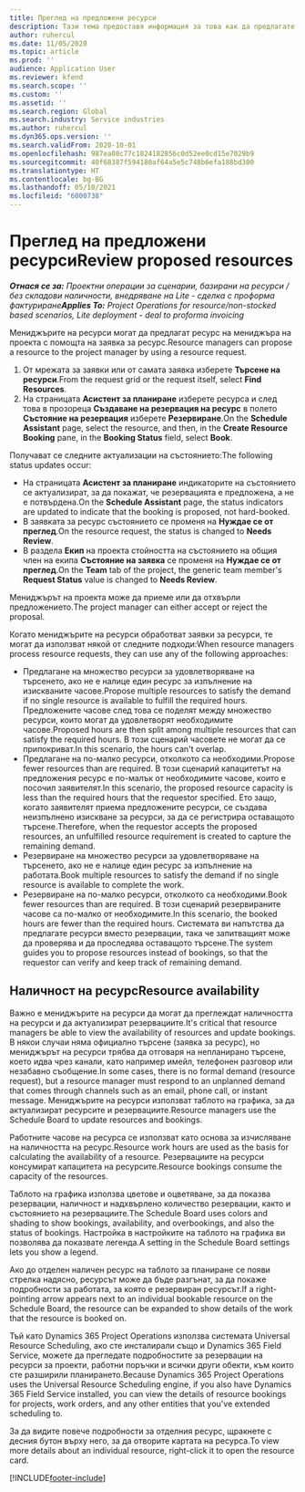 ```yaml
---
title: Преглед на предложени ресурси
description: Тази тема предоставя информация за това как да предлагате ресурси за проекти.
author: ruhercul
ms.date: 11/05/2020
ms.topic: article
ms.prod: ''
audience: Application User
ms.reviewer: kfend
ms.search.scope: ''
ms.custom: ''
ms.assetid: ''
ms.search.region: Global
ms.search.industry: Service industries
ms.author: ruhercul
ms.dyn365.ops.version: ''
ms.search.validFrom: 2020-10-01
ms.openlocfilehash: 987ea08c77c1824182856c0d52ee0cd15e7029b9
ms.sourcegitcommit: 40f68387f594180af64a5e5c748b6efa188bd300
ms.translationtype: HT
ms.contentlocale: bg-BG
ms.lasthandoff: 05/10/2021
ms.locfileid: "6000738"
---
```

# <a name="review-proposed-resources"></a><span data-ttu-id="f1ea6-103">Преглед на предложени ресурси</span><span class="sxs-lookup"><span data-stu-id="f1ea6-103">Review proposed resources</span></span>

<span data-ttu-id="f1ea6-104">_**Отнася се за:** Проектни операции за сценарии, базирани на ресурси / без складови наличности, внедряване на Lite - сделка с проформа фактуриране_</span><span class="sxs-lookup"><span data-stu-id="f1ea6-104">_**Applies To:** Project Operations for resource/non-stocked based scenarios, Lite deployment - deal to proforma invoicing_</span></span>

<span data-ttu-id="f1ea6-105">Мениджърите на ресурси могат да предлагат ресурс на мениджъра на проекта с помощта на заявка за ресурс.</span><span class="sxs-lookup"><span data-stu-id="f1ea6-105">Resource managers can propose a resource to the project manager by using a resource request.</span></span>

1. <span data-ttu-id="f1ea6-106">От мрежата за заявки или от самата заявка изберете **Търсене на ресурси**.</span><span class="sxs-lookup"><span data-stu-id="f1ea6-106">From the request grid or the request itself, select **Find Resources**.</span></span>
2. <span data-ttu-id="f1ea6-107">На страницата **Асистент за планиране** изберете ресурса и след това в прозореца **Създаване на резервация на ресурс** в полето **Състояние на резервация** изберете **Резервиране**.</span><span class="sxs-lookup"><span data-stu-id="f1ea6-107">On the **Schedule Assistant** page, select the resource, and then, in the **Create Resource Booking** pane, in the **Booking Status** field, select **Book**.</span></span>

<span data-ttu-id="f1ea6-108">Получават се следните актуализации на състоянието:</span><span class="sxs-lookup"><span data-stu-id="f1ea6-108">The following status updates occur:</span></span>

- <span data-ttu-id="f1ea6-109">На страницата **Асистент за планиране** индикаторите на състоянието се актуализират, за да покажат, че резервацията е предложена, а не е потвърдена.</span><span class="sxs-lookup"><span data-stu-id="f1ea6-109">On the **Schedule Assistant** page, the status indicators are updated to indicate that the booking is proposed, not hard-booked.</span></span>
- <span data-ttu-id="f1ea6-110">В заявката за ресурс състоянието се променя на **Нуждае се от преглед**.</span><span class="sxs-lookup"><span data-stu-id="f1ea6-110">On the resource request, the status is changed to **Needs Review**.</span></span>
- <span data-ttu-id="f1ea6-111">В раздела **Екип** на проекта стойността на състоянието на общия член на екипа **Състояние на заявка** се променя на **Нуждае се от преглед**.</span><span class="sxs-lookup"><span data-stu-id="f1ea6-111">On the **Team** tab of the project, the generic team member's **Request Status** value is changed to **Needs Review**.</span></span>

<span data-ttu-id="f1ea6-112">Мениджърът на проекта може да приеме или да отхвърли предложението.</span><span class="sxs-lookup"><span data-stu-id="f1ea6-112">The project manager can either accept or reject the proposal.</span></span>

<span data-ttu-id="f1ea6-113">Когато мениджърите на ресурси обработват заявки за ресурси, те могат да използват някой от следните подходи:</span><span class="sxs-lookup"><span data-stu-id="f1ea6-113">When resource managers process resource requests, they can use any of the following approaches:</span></span>

- <span data-ttu-id="f1ea6-114">Предлагане на множество ресурси за удовлетворяване на търсенето, ако не е налице един ресурс за изпълнение на изискваните часове.</span><span class="sxs-lookup"><span data-stu-id="f1ea6-114">Propose multiple resources to satisfy the demand if no single resource is available to fulfill the required hours.</span></span> <span data-ttu-id="f1ea6-115">Предложените часове след това се поделят между множество ресурси, които могат да удовлетворят необходимите часове.</span><span class="sxs-lookup"><span data-stu-id="f1ea6-115">Proposed hours are then split among multiple resources that can satisfy the required hours.</span></span> <span data-ttu-id="f1ea6-116">В този сценарий часовете не могат да се припокриват.</span><span class="sxs-lookup"><span data-stu-id="f1ea6-116">In this scenario, the hours can't overlap.</span></span>
- <span data-ttu-id="f1ea6-117">Предлагане на по-малко ресурси, отколкото са необходими.</span><span class="sxs-lookup"><span data-stu-id="f1ea6-117">Propose fewer resources than are required.</span></span> <span data-ttu-id="f1ea6-118">В този сценарий капацитетът на предложения ресурс е по-малък от необходимите часове, които е посочил заявителят.</span><span class="sxs-lookup"><span data-stu-id="f1ea6-118">In this scenario, the proposed resource capacity is less than the required hours that the requestor specified.</span></span> <span data-ttu-id="f1ea6-119">Ето защо, когато заявителят приема предложените ресурси, се създава неизпълнено изискване за ресурси, за да се регистрира оставащото търсене.</span><span class="sxs-lookup"><span data-stu-id="f1ea6-119">Therefore, when the requestor accepts the proposed resources, an unfulfilled resource requirement is created to capture the remaining demand.</span></span>
- <span data-ttu-id="f1ea6-120">Резервиране на множество ресурси за удовлетворяване на търсенето, ако не е налице един ресурс за изпълнение на работата.</span><span class="sxs-lookup"><span data-stu-id="f1ea6-120">Book multiple resources to satisfy the demand if no single resource is available to complete the work.</span></span>
- <span data-ttu-id="f1ea6-121">Резервиране на по-малко ресурси, отколкото са необходими.</span><span class="sxs-lookup"><span data-stu-id="f1ea6-121">Book fewer resources than are required.</span></span> <span data-ttu-id="f1ea6-122">В този сценарий резервираните часове са по-малко от необходимите.</span><span class="sxs-lookup"><span data-stu-id="f1ea6-122">In this scenario, the booked hours are fewer than the required hours.</span></span> <span data-ttu-id="f1ea6-123">Системата ви напътства да предлагате ресурси вместо резервации, така че запитващият може да проверява и да проследява оставащото търсене.</span><span class="sxs-lookup"><span data-stu-id="f1ea6-123">The system guides you to propose resources instead of bookings, so that the requestor can verify and keep track of remaining demand.</span></span>

## <a name="resource-availability"></a><span data-ttu-id="f1ea6-124">Наличност на ресурс</span><span class="sxs-lookup"><span data-stu-id="f1ea6-124">Resource availability</span></span>

<span data-ttu-id="f1ea6-125">Важно е мениджърите на ресурси да могат да преглеждат наличността на ресурси и да актуализират резервациите.</span><span class="sxs-lookup"><span data-stu-id="f1ea6-125">It's critical that resource managers be able to view the availability of resources and update bookings.</span></span> <span data-ttu-id="f1ea6-126">В някои случаи няма официално търсене (заявка за ресурс), но мениджърът на ресурси трябва да отговаря на непланирано търсене, което идва чрез канали, като например имейл, телефонен разговор или незабавно съобщение.</span><span class="sxs-lookup"><span data-stu-id="f1ea6-126">In some cases, there is no formal demand (resource request), but a resource manager must respond to an unplanned demand that comes through channels such as an email, phone call, or instant message.</span></span> <span data-ttu-id="f1ea6-127">Мениджърите на ресурси използват таблото на графика, за да актуализират ресурсите и резервациите.</span><span class="sxs-lookup"><span data-stu-id="f1ea6-127">Resource managers use the Schedule Board to update resources and bookings.</span></span>

<span data-ttu-id="f1ea6-128">Работните часове на ресурса се използват като основа за изчисляване на наличността на ресурс.</span><span class="sxs-lookup"><span data-stu-id="f1ea6-128">Resource work hours are used as the basis for calculating the availability of a resource.</span></span> <span data-ttu-id="f1ea6-129">Резервациите на ресурси консумират капацитета на ресурсите.</span><span class="sxs-lookup"><span data-stu-id="f1ea6-129">Resource bookings consume the capacity of the resources.</span></span>

<span data-ttu-id="f1ea6-130">Таблото на графика използва цветове и оцветяване, за да показва резервации, наличност и надхвърлено количество резервации, както и състоянието на резервациите.</span><span class="sxs-lookup"><span data-stu-id="f1ea6-130">The Schedule Board uses colors and shading to show bookings, availability, and overbookings, and also the status of bookings.</span></span> <span data-ttu-id="f1ea6-131">Настройка в настройките на таблото на графика ви позволява да показвате легенда.</span><span class="sxs-lookup"><span data-stu-id="f1ea6-131">A setting in the Schedule Board settings lets you show a legend.</span></span>

<span data-ttu-id="f1ea6-132">Ако до отделен наличен ресурс на таблото за планиране се появи стрелка надясно, ресурсът може да бъде разгънат, за да покаже подробности за работата, за която е резервиран ресурсът.</span><span class="sxs-lookup"><span data-stu-id="f1ea6-132">If a right-pointing arrow appears next to an individual bookable resource on the Schedule Board, the resource can be expanded to show details of the work that the resource is booked on.</span></span>

<span data-ttu-id="f1ea6-133">Тъй като Dynamics 365 Project Operations използва системата Universal Resource Scheduling, ако сте инсталирали също и Dynamics 365 Field Service, можете да прегледате подробностите за резервации на ресурси за проекти, работни поръчки и всички други обекти, към които сте разширили планирането.</span><span class="sxs-lookup"><span data-stu-id="f1ea6-133">Because Dynamics 365 Project Operations uses the Universal Resource Scheduling engine, if you also have Dynamics 365 Field Service installed, you can view the details of resource bookings for projects, work orders, and any other entities that you've extended scheduling to.</span></span>

<span data-ttu-id="f1ea6-134">За да видите повече подробности за отделния ресурс, щракнете с десния бутон върху него, за да отворите картата на ресурса.</span><span class="sxs-lookup"><span data-stu-id="f1ea6-134">To view more details about an individual resource, right-click it to open the resource card.</span></span>



[!INCLUDE[footer-include](../includes/footer-banner.md)]